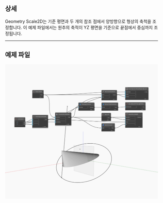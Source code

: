 ## 상세
Geometry Scale2D는 기준 평면과 두 개의 참조 점에서 양방향으로 형상의 축척을 조정합니다. 이 예제 파일에서는 원추의 축적이 YZ 평면을 기준으로 끝점에서 중심까지 조정됩니다.
___
## 예제 파일

![Scale2D](./Autodesk.DesignScript.Geometry.Geometry.Scale2D_img.jpg)

